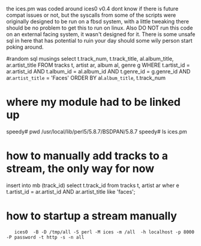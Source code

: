 the ices.pm was coded around ices0 v0.4 dont know if there is future compat issues or not, but the syscalls from some of the scripts were originally designed to be run on a fbsd system, with a little tweaking there should be no problem to get this to run on linux.  Also DO NOT run this code on an external facing system, it wasn't designed for it.  There is some unsafe sql in here that has potential to ruin your day should some wily person start poking around.  



#random sql musings
select t.track_num, t.track_title, al.album_title, ar.artist_title
FROM  tracks t,
      artist ar,
      album al,
      genre g
WHERE t.artist_id = ar.artist_id AND
      t.album_id = al.album_id AND
      t.genre_id = g.genre_id AND
      ar.`artist_title` = 'Faces'
ORDER BY al.`album_title`, t.track_num



# where my module had to be linked up
speedy# pwd
/usr/local/lib/perl5/5.8.7/BSDPAN/5.8.7
speedy# ls
ices.pm


# how to manually add tracks to a stream, the only way for now
 insert into mb (track_id) select t.track_id from tracks t, artist ar wher
e t.artist_id = ar.artist_id AND ar.artist_title like 'faces';


# how to startup a stream manually
       ices0  -B -D /tmp/all -S perl -M ices -m /all  -h localhost -p 8000  -P password -t http -s -n all
